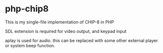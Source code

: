 # php-chip8

This is my single-file implementation of CHIP-8 in PHP

SDL extension is required for video output, and keypad input

aplay is used for audio. this can be replaced with some other external player or system beep function.


